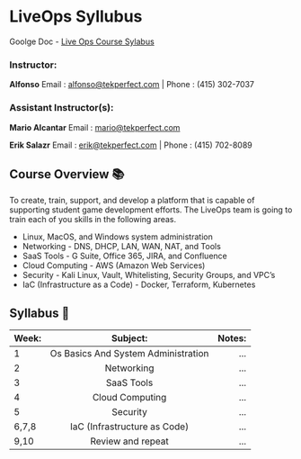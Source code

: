 # LiveOps Syllubus

Goolge Doc - [Live Ops Course Sylabus](https://docs.google.com/document/d/1YI11HjeU6LLOc9U3nFVqjDsLjZ0AdaYjt1X9MgYA5g8/edit)

### Instructor:

**Alfonso** Email : alfonso@tekperfect.com | Phone : (415) 302-7037

### Assistant Instructor(s):

**Mario Alcantar** Email : mario@tekperfect.com

**Erik Salazr** Email : erik@tekperfect.com | Phone : (415) 702-8089

## Course Overview 📚

To create, train, support, and develop a platform that is capable of supporting student game development efforts.
The LiveOps team is going to train each of you skills in the following areas.

- Linux, MacOS, and Windows system administration
- Networking - DNS, DHCP, LAN, WAN, NAT, and Tools
- SaaS Tools - G Suite, Office 365, JIRA, and Confluence
- Cloud Computing - AWS (Amazon Web Services)
- Security - Kali Linux, Vault, Whitelisting, Security Groups, and VPC’s
- IaC (Infrastructure as a Code) - Docker, Terraform, Kubernetes

## Syllabus 📝

| Week: |              Subject:               | Notes: |
| :---- | :---------------------------------: | -----: |
| 1     | Os Basics And System Administration |    ... |
| 2     |             Networking              |    ... |
| 3     |             SaaS Tools              |    ... |
| 4     |           Cloud Computing           |    ... |
| 5     |              Security               |    ... |
| 6,7,8 |    IaC (Infrastructure as Code)     |    ... |
| 9,10  |          Review and repeat          |    ... |
